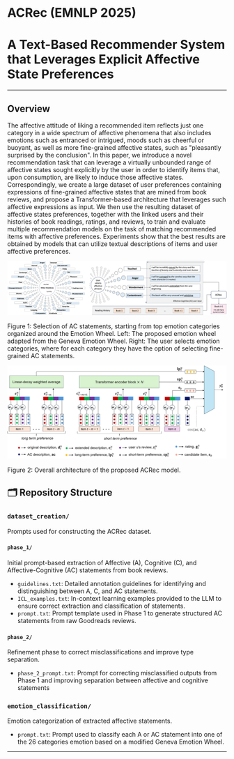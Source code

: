 # ACRec (EMNLP 2025)
# A Text-Based Recommender System that Leverages Explicit Affective State Preferences
---

## Overview 
The affective attitude of liking a recommended item reflects just one category in a wide spectrum of affective phenomena that also includes emotions such as entranced or intrigued, moods such as cheerful or buoyant, as well as more fine-grained affective states, such as "pleasantly surprised by the conclusion". In this paper, we introduce a novel recommendation task that can leverage a virtually unbounded range of affective states sought explicitly by the user in order to identify items that, upon consumption, are likely to induce those affective states.  Correspondingly, we create a large dataset of user preferences containing expressions of fine-grained affective states that are mined from book reviews, and propose a Transformer-based architecture that leverages such affective expressions as input. We then use the resulting dataset of affective states preferences, together with the linked users and their histories of book readings, ratings, and reviews, to train and evaluate multiple recommendation models on the task of matching recommended items with affective preferences. Experiments show that the best results are obtained by models that can utilize textual descriptions of items and user affective preferences.

![](wheel-acrec.png)

Figure 1: Selection of AC statements, starting from top emotion categories organized around the Emotion Wheel. Left: The proposed emotion wheel adapted from the Geneva Emotion Wheel. Right: The user selects emotion categories, where for each category they have the option of selecting fine-grained AC statements.

![](framework.png)

Figure 2: Overall architecture of the proposed ACRec model.

## 🗂️ Repository Structure

### `dataset_creation/`
Prompts used for constructing the ACRec dataset.

#### `phase_1/`
Initial prompt-based extraction of Affective (A), Cognitive (C), and Affective-Cognitive (AC) statements from book reviews.

- `guidelines.txt`: Detailed annotation guidelines for identifying and distinguishing between A, C, and AC statements.
- `ICL_examples.txt`: In-context learning examples provided to the LLM to ensure correct extraction and classification of statements.
- `prompt.txt`: Prompt template used in Phase 1 to generate structured AC statements from raw Goodreads reviews.

#### `phase_2/`
Refinement phase to correct misclassifications and improve type separation.

- `phase_2_prompt.txt`: Prompt for correcting misclassified outputs from Phase 1 and improving separation between affective and cognitive statements

### `emotion_classification/`
Emotion categorization of extracted affective statements.

- `prompt.txt`: Prompt used to classify each A or AC statement into one of the 26 categories emotion based on a modified Geneva Emotion Wheel.

---
